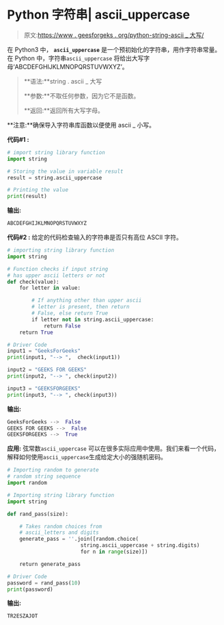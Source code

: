 # Python 字符串| ascii_uppercase

> 原文:[https://www . geesforgeks . org/python-string-ascii _ 大写/](https://www.geeksforgeeks.org/python-string-ascii_uppercase/)

在 Python3 中， **`ascii_uppercase`** 是一个预初始化的字符串，用作字符串常量。在 Python 中，字符串`ascii_uppercase` 将给出大写字母‘ABCDEFGHIJKLMNOPQRSTUVWXYZ’。

> **语法:**string . ascii _ 大写
> 
> **参数:**不取任何参数，因为它不是函数。
> 
> **返回:**返回所有大写字母。

**注意:**确保导入字符串库函数以便使用 ascii _ 小写。

**代码#1 :**

```py
# import string library function 
import string 

# Storing the value in variable result 
result = string.ascii_uppercase 

# Printing the value 
print(result) 
```

**输出:**

```py
ABCDEFGHIJKLMNOPQRSTUVWXYZ
```

**代码#2 :** 给定的代码检查输入的字符串是否只有高位 ASCII 字符。

```py
# importing string library function 
import string 

# Function checks if input string 
# has upper ascii letters or not 
def check(value): 
    for letter in value: 

        # If anything other than upper ascii 
        # letter is present, then return 
        # False, else return True 
        if letter not in string.ascii_uppercase: 
            return False
    return True

# Driver Code 
input1 = "GeeksForGeeks"
print(input1, "--> ",  check(input1)) 

input2 = "GEEKS FOR GEEKS"
print(input2, "--> ", check(input2)) 

input3 = "GEEKSFORGEEKS"
print(input3, "--> ", check(input3)) 
```

**输出:**

```py
GeeksForGeeks -->  False
GEEKS FOR GEEKS -->  False
GEEKSFORGEEKS -->  True
```

**应用:**
弦常数`ascii_uppercase` 可以在很多实际应用中使用。我们来看一个代码，解释如何使用`ascii_uppercase`生成给定大小的强随机密码。

```py
# Importing random to generate 
# random string sequence 
import random 

# Importing string library function 
import string 

def rand_pass(size): 

    # Takes random choices from 
    # ascii_letters and digits 
    generate_pass = ''.join([random.choice( 
                        string.ascii_uppercase + string.digits) 
                        for n in range(size)]) 

    return generate_pass 

# Driver Code  
password = rand_pass(10) 
print(password) 

```

**输出:**

```py
TR2ESZAJOT
```